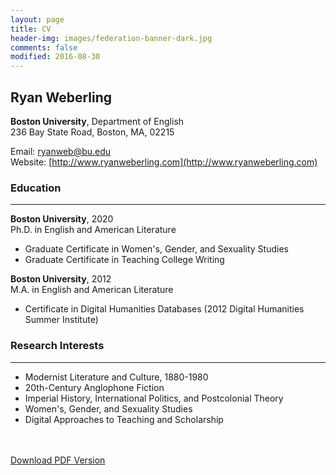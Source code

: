 ```yaml
---
layout: page
title: CV
header-img: images/federation-banner-dark.jpg
comments: false
modified: 2016-08-30
---
```


## Ryan Weberling

**Boston University**, Department of English  
236 Bay State Road, Boston, MA, 02215  

Email: ryanweb@bu.edu  
Website: [http://www.ryanweberling.com](http://www.ryanweberling.com)  

### Education
-----

**Boston University**, 2020  
Ph.D. in English and American Literature  
- Graduate Certificate in Women's, Gender, and Sexuality Studies
- Graduate Certificate in Teaching College Writing

**Boston University**, 2012  
M.A. in English and American Literature
- Certificate in Digital Humanities Databases (2012 Digital Humanities Summer Institute)

### Research Interests
-----

- Modernist Literature and Culture, 1880-1980
- 20th-Century Anglophone Fiction
- Imperial History, International Politics, and Postcolonial Theory
- Women's, Gender, and Sexuality Studies
- Digital Approaches to Teaching and Scholarship

<div markdown="0">
    <br><br>
    <a href="{{ site.url }}/downloads/CV.pdf" class="btn btn-success">Download PDF Version</a>
</div>

